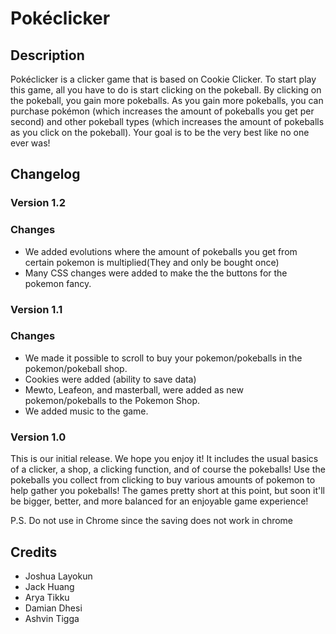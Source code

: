 # Pokéclicker

## Description
Pokéclicker is a clicker game that is based on Cookie Clicker. To start play this game, all you have to do is start clicking on the pokeball. By clicking on the pokeball, you gain more pokeballs. As you gain more pokeballs, you can purchase pokémon (which increases the amount of pokeballs you get per second) and other pokeball types (which increases the amount of pokeballs as you click on the pokeball). Your goal is to be the very best like no one ever was!
<!--
A clicker game, based on Cookie Clicker. Your goal is to be the very best like no one ever was.

## FAQs

### Insert question here?
Insert answer here.

### Insert question here?
Insert answer here.
-->
## Changelog

### Version 1.2

### Changes
* We added evolutions where the amount of pokeballs you get from certain pokemon is multiplied(They and only be bought once)
* Many CSS changes were added to make the the buttons for the pokemon fancy.

### Version 1.1


### Changes
* We made it possible to scroll to buy your pokemon/pokeballs in the pokemon/pokeball shop.
* Cookies were added (ability to save data)
* Mewto, Leafeon, and masterball, were added as new pokemon/pokeballs to the Pokemon Shop.
* We added music to the game.



### Version 1.0
This is our initial release. We hope you enjoy it! It includes the usual basics of a clicker, a shop, a clicking function, and of course the pokeballs! Use the pokeballs you collect from clicking to buy various amounts of pokemon to help gather you pokeballs! The games pretty short at this point, but soon it'll be bigger, better, and more balanced for an enjoyable game experience!

P.S. Do not use in Chrome since the saving does not work in chrome

## Credits
* Joshua Layokun
* Jack Huang
* Arya Tikku
* Damian Dhesi
* Ashvin Tigga
